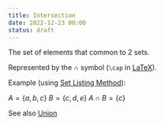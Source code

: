 ```yaml
---
title: Intersection
date: 2022-12-23 00:00
status: draft
---
```


The set of elements that common to 2 sets.

Represented by the $\cap$ symbol (`\cap` in [LaTeX](LaTeX.md)).

Example (using [Set Listing Method](set-listing-method.md)):

$A = \{a, b, c\}$
$B = \{c, d, e\}$
$A \cap B = \{c\}$

See also [Union](union.md)